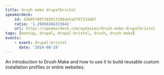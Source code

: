 ```yaml
---
title: drush make drupalbristol
speakerdeck:
    id: 42605700f102013198de5a5f6f23ab67
    ratio: '1.29456384323641'
    url: https://speakerdeck.com/opdavies/drush-make-drupalbristol
tags: [meetup, drupal, drupal-bristol, drush, drush-make]
events:
    - event: drupal-bristol
      date: '2014-08-19'
---
```

An introduction to Drush Make and how to use it to build reusable custom installation profiles or entire websites.
